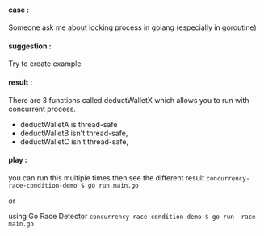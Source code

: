#### case :
Someone ask me about locking process in golang (especially in goroutine)

#### suggestion :
Try to create example

#### result :
There are 3 functions called deductWalletX which allows you to run with concurrent process.
- deductWalletA is thread-safe
- deductWalletB isn't thread-safe,
- deductWalletC isn't thread-safe,

#### play :
you can run this multiple times then see the different result
`concurrency-race-condition-demo $ go run main.go`

or

using Go Race Detector
`concurrency-race-condition-demo $ go run -race main.go`